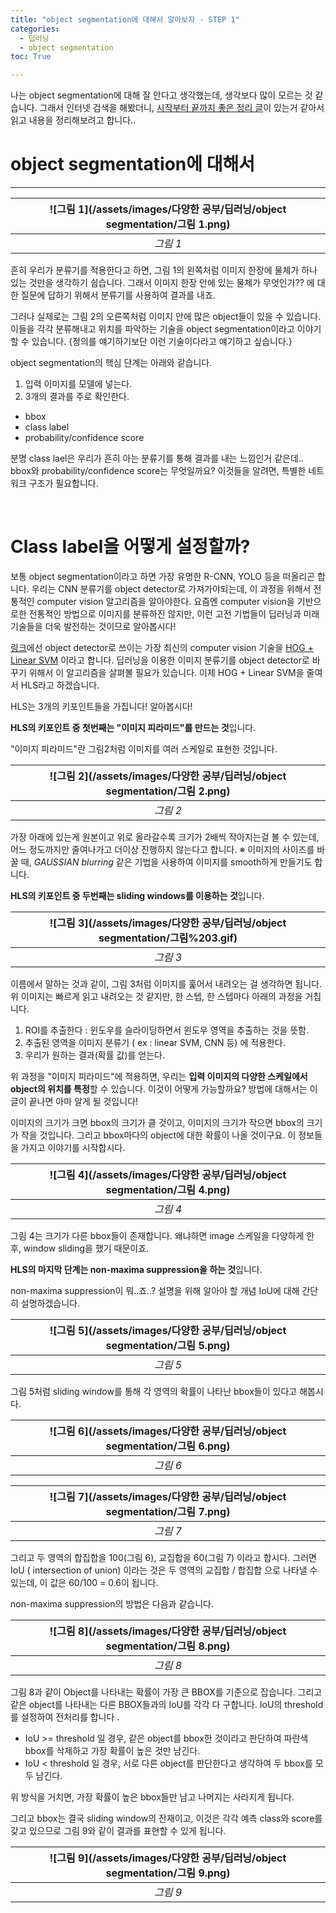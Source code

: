 ```yaml
---
title: "object segmentation에 대해서 알아보자 - STEP 1"
categories:
  - 딥러닝
  - object segmentation
toc: True

---
```


나는 object segmentation에 대해 잘 안다고 생각했는데, 생각보다 많이 모르는 것 같습니다.
그래서 인터넷 검색을 해봤더니, [시작부터 끝까지 좋은 정리 글](https://www.pyimagesearch.com/2020/06/22/turning-any-cnn-image-classifier-into-an-object-detector-with-keras-tensorflow-and-opencv/)이 있는거 같아서 읽고 내용을 정리해보려고 합니다..

# object segmentation에 대해서
---

|![그림 1](/assets/images/다양한 공부/딥러닝/object segmentation/그림 1.png)|
|:--:|
|_그림 1_|

흔히 우리가 분류기를 적용한다고 하면, 그림 1의 왼쪽처럼 이미지 한장에 물체가 하나 있는 것만을 생각하기 쉽습니다.
그래서 이미지 한장 안에 있는 물체가 무엇인가?? 에 대한 질문에 답하기 위해서 분류기를 사용하여 결과를 내죠.

그러나 실제로는 그림 2의 오른쪽처럼 이미지 안에 많은 object들이 있을 수 있습니다.
이들을 각각 분류해내고 위치를 파악하는 기술을 object segmentation이라고 이야기할 수 있습니다. {정의를 얘기하기보단 이런 기술이다라고 얘기하고 싶습니다.}

object segmentation의 핵심 단계는 아래와 같습니다.

1. 입력 이미지를 모델에 넣는다.
2. 3개의 결과를 주로 확인한다.
  * bbox
  * class label
  * probability/confidence score 

분명 class lael은 우리가 흔히 아는 분류기를 통해 결과를 내는 느낌인거 같은데.. bbox와 probability/confidence score는 무엇일까요?
이것들을 알려면, 특별한 네트워크 구조가 필요합니다.

<br/>

# Class label을 어떻게 설정할까?

보통 object segmentation이라고 하면 가장 유명한 R-CNN, YOLO 등을 떠올리곤 합니다.
우리는 CNN 분류기를 object detector로 가져가야되는데, 이 과정을 위해서 전통적인 computer vision 알고리즘을 알아야한다.
요즘엔 computer vision을 기반으로한 전통적인 방법으로 이미지를 분류하진 않지만, 이런 고전 기법들이 딥러닝과 미래 기술들을 더욱 발전하는 것이므로 알아봅시다!

[링크](https://www.pyimagesearch.com/2020/06/22/turning-any-cnn-image-classifier-into-an-object-detector-with-keras-tensorflow-and-opencv/)에선 
object detector로 쓰이는 가장 최신의 computer vision 기술을 [HOG + Linear SVM](https://www.pyimagesearch.com/2014/11/10/histogram-oriented-gradients-object-detection/) 이라고 합니다. 
딥러닝을 이용한 이미지 분류기를 object detector로 바꾸기 위해서 이 알고리즘을 살펴볼 필요가 있습니다. 이제 HOG + Linear SVM을 줄여서 HLS라고 하겠습니다.

HLS는 3개의 키포인트들을 가집니다! 알아봅시다!

**HLS의 키포인트 중 첫번째는 "이미지 피라미드"를 만드는 것**입니다. 

"이미지 피라미드"란 그림2처럼 이미지를 여러 스케일로 표현한 것입니다.
    
|![그림 2](/assets/images/다양한 공부/딥러닝/object segmentation/그림 2.png)|
|:--:|
|_그림 2_|

가장 아래에 있는게 원본이고 위로 올라갈수록 크기가 2배씩 작아지는걸 볼 수 있는데, 어느 정도까지만 줄여나가고 더이상 진행하지 않는다고 합니다.
※ 이미지의 사이즈를 바꿀 때, _GAUSSIAN blurring_ 같은 기법을 사용하여 이미지를 smooth하게 만들기도 합니다.

**HLS의 키포인트 중 두번째는 sliding windows를 이용하는 것**입니다. 

|![그림 3](/assets/images/다양한 공부/딥러닝/object segmentation/그림%203.gif)|
|:--:|
|_그림 3_|

이름에서 말하는 것과 같이, 그림 3처럼 이미지를 훑어서 내려오는 걸 생각하면 됩니다.
위 이미지는 빠르게 읽고 내려오는 것 같지만, 한 스텝, 한 스텝마다 아래의 과정을 거칩니다.

1. ROI를 추출한다 : 윈도우를 슬라이딩하면서 윈도우 영역을 추출하는 것을 뜻함.
2. 추출된 영역을 이미지 분류기 ( ex : linear SVM, CNN 등) 에 적용한다.
3. 우리가 원하는 결과(확률 값)를 얻는다. 

위 과정을 "이미지 피라미드"에 적용하면, 우리는 **입력 이미지의 다양한 스케일에서 object의 위치를 특정**할 수 있습니다.
이것이 어떻게 가능할까요? 방법에 대해서는 이 글이 끝나면 아마 알게 될 것입니다!

이미지의 크기가 크면 bbox의 크기가 클 것이고, 이미지의 크기가 작으면 bbox의 크기가 작을 것입니다. 
그리고 bbox마다의 object에 대한 확률이 나올 것이구요. 이 정보들을 가지고 이야기를 시작합시다.

|![그림 4](/assets/images/다양한 공부/딥러닝/object segmentation/그림 4.png)|
|:--:|
|_그림 4_|
  
그림 4는 크기가 다른 bbox들이 존재합니다. 왜냐하면 image 스케일을 다양하게 한 후, window sliding을 했기 때문이죠. 

**HLS의 마지막 단계는 non-maxima suppression을 하는 것**입니다.

non-maxima suppression이 뭐..죠..? 설명을 위해 알아야 할 개념 IoU에 대해 간단히 설명하겠습니다.

|![그림 5](/assets/images/다양한 공부/딥러닝/object segmentation/그림 5.png)|
|:--:|
|_그림 5_|

그림 5처럼 sliding window를 통해 각 영역의 확률이 나타난 bbox들이 있다고 해봅시다. 

|![그림 6](/assets/images/다양한 공부/딥러닝/object segmentation/그림 6.png)|
|:--:|
|_그림 6_|

|![그림 7](/assets/images/다양한 공부/딥러닝/object segmentation/그림 7.png)|
|:--:|
|_그림 7_|

그리고 두 영역의 합집합을 100(그림 6), 교집합을 60(그림 7) 이라고 합시다.
그러면 IoU ( intersection of union) 이라는 것은 두 영역의 교집합 / 합집합 으로 나타낼 수 있는데, 이 값은 60/100 = 0.6이 됩니다.

non-maxima suppression의 방법은 다음과 같습니다.

|![그림 8](/assets/images/다양한 공부/딥러닝/object segmentation/그림 8.png)|
|:--:|
|_그림 8_|

그림 8과 같이 Object를 나타내는 확률이 가장 큰 BBOX를 기준으로 잡습니다. 그리고 같은 object를 나타내는 다른 BBOX들과의 IoU를 각각 다 구합니다.
IoU의 threshold를 설정하여 전처리를 합니다 .

* IoU >= threshold 일 경우, 같은 object를 bbox한 것이라고 판단하여 파란색 bbox를 삭제하고 가장 확률이 높은 것만 남긴다.
* IoU < threshold 일 경우, 서로 다른 object를 판단한다고 생각하여 두 bbox를 모두 남긴다. 

위 방식을 거치면, 가장 확률이 높은 bbox들만 남고 나머지는 사라지게 됩니다. 

그리고 bbox는 결국 sliding window의 잔재이고, 이것은 각각 예측 class와 score를 갖고 있으므로 그림 9와 같이 결과를 표현할 수 있게 됩니다.

|![그림 9](/assets/images/다양한 공부/딥러닝/object segmentation/그림 9.png)|
|:--:|
|_그림 9_|